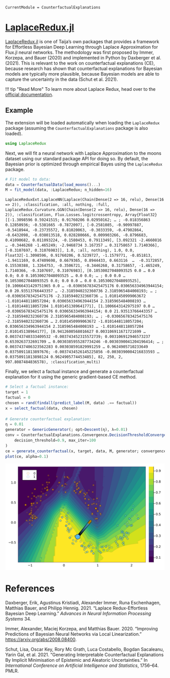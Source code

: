 

``` @meta
CurrentModule = CounterfactualExplanations 
```

# [LaplaceRedux.jl](https://github.com/JuliaTrustworthyAI/LaplaceRedux.jl)

[LaplaceRedux.jl](https://github.com/JuliaTrustworthyAI/LaplaceRedux.jl) is one of Taija’s own packages that provides a framework for Effortless Bayesian Deep Learning through Laplace Approximation for Flux.jl neural networks. The methodology was first proposed by Immer, Korzepa, and Bauer (2020) and implemented in Python by Daxberger et al. (2021). This is relevant to the work on counterfactual explanations (CE), because research has shown that counterfactual explanations for Bayesian models are typically more plausible, because Bayesian models are able to capture the uncertainty in the data (Schut et al. 2021).

!!! tip "Read More"
    To learn more about Laplace Redux, head over to the [official documentation](https://juliatrustworthyai.github.io/LaplaceRedux.jl/stable/).

## Example

The extension will be loaded automatically when loading the `LaplaceRedux` package (assuming the `CounterfactualExplanations` package is also loaded).

``` julia
using LaplaceRedux
```

Next, we will fit a neural network with Laplace Approximation to the moons dataset using our standard package API for doing so. By default, the Bayesian prior is optimized through empirical Bayes using the `LaplaceRedux` package.

``` julia
# Fit model to data:
data = CounterfactualData(load_moons()...)
M = fit_model(data, :LaplaceRedux; n_hidden=16)
```

    LaplaceReduxExt.LaplaceNN(Laplace(Chain(Dense(2 => 16, relu), Dense(16 => 2)), :classification, :all, nothing, :full, LaplaceRedux.Curvature.GGN(Chain(Dense(2 => 16, relu), Dense(16 => 2)), :classification, Flux.Losses.logitcrossentropy, Array{Float32}[[-1.3098596 0.59241515; 0.91760206 0.02950162; … ; -0.018356863 0.12850936; -0.5381665 -0.7872097], [-0.2581085, -0.90997887, -0.5418944, -0.23735572, 0.81020063, -0.3033359, -0.47902864, -0.6432098, -0.038013518, 0.028280666, 0.009903266, -0.8796683, 0.41090682, 0.011093224, -0.1580453, 0.7911349], [3.092321 -2.4660816 … -0.3446268 -1.465249; -2.9468734 3.167357 … 0.31758657 1.7140366], [-0.3107697, 0.31076983]], 1.0, :all, nothing), 1.0, 0.0, Float32[-1.3098596, 0.91760206, 0.5239727, -1.1579771, -0.851813, -1.9411169, 0.47409698, 0.6679365, 0.8944433, 0.663116  …  -0.3172857, 0.15530388, 1.3264753, -0.3506721, -0.3446268, 0.31758657, -1.465249, 1.7140366, -0.3107697, 0.31076983], [0.10530027048093525 0.0 … 0.0 0.0; 0.0 0.10530027048093525 … 0.0 0.0; … ; 0.0 0.0 … 0.10530027048093525 0.0; 0.0 0.0 … 0.0 0.10530027048093525], [0.10066431429751965 0.0 … -0.030656783425475176 0.030656334963944154; 0.0 20.93513766443357 … -2.3185940232360736 2.3185965484008193; … ; -0.030656783425475176 -2.3185940232360736 … 1.0101450999063672 -1.0101448118057204; 0.030656334963944154 2.3185965484008193 … -1.0101448118057204 1.0101451389641771], [1.1006643142975197 0.0 … -0.030656783425475176 0.030656334963944154; 0.0 21.93513766443357 … -2.3185940232360736 2.3185965484008193; … ; -0.030656783425475176 -2.3185940232360736 … 2.0101450999063672 -1.0101448118057204; 0.030656334963944154 2.3185965484008193 … -1.0101448118057204 2.010145138964177], [0.9412600568016627 0.003106911671721699 … 0.003743740333409532 -0.003743452315572739; 0.003106912946573237 0.6539263732691709 … 0.0030385955287734246 -0.0030390041204196414; … ; 0.0037437406323562283 0.003038591829991259 … 0.9624905710233649 0.03750911813897676; -0.0037434526145225856 -0.0030390004216833593 … 0.03750911813898124 0.9624905774453485], 82, 250, 2, 997.8087484836578), :classification_multi)

Finally, we select a factual instance and generate a counterfactual explanation for it using the generic gradient-based CE method.

``` julia
# Select a factual instance:
target = 1
factual = 0
chosen = rand(findall(predict_label(M, data) .== factual))
x = select_factual(data, chosen)

# Generate counterfactual explanation:
η = 0.01
generator = GenericGenerator(; opt=Descent(η), λ=0.01)
conv = CounterfactualExplanations.Convergence.DecisionThresholdConvergence(;
    decision_threshold=0.9, max_iter=100
)
ce = generate_counterfactual(x, target, data, M, generator; convergence=conv)
plot(ce, alpha=0.1)
```

![](laplace_redux_files/figure-commonmark/cell-6-output-1.svg)

# References

Daxberger, Erik, Agustinus Kristiadi, Alexander Immer, Runa Eschenhagen, Matthias Bauer, and Philipp Hennig. 2021. “Laplace Redux-Effortless Bayesian Deep Learning.” *Advances in Neural Information Processing Systems* 34.

Immer, Alexander, Maciej Korzepa, and Matthias Bauer. 2020. “Improving Predictions of Bayesian Neural Networks via Local Linearization.” <https://arxiv.org/abs/2008.08400>.

Schut, Lisa, Oscar Key, Rory Mc Grath, Luca Costabello, Bogdan Sacaleanu, Yarin Gal, et al. 2021. “Generating Interpretable Counterfactual Explanations By Implicit Minimisation of Epistemic and Aleatoric Uncertainties.” In *International Conference on Artificial Intelligence and Statistics*, 1756–64. PMLR.
